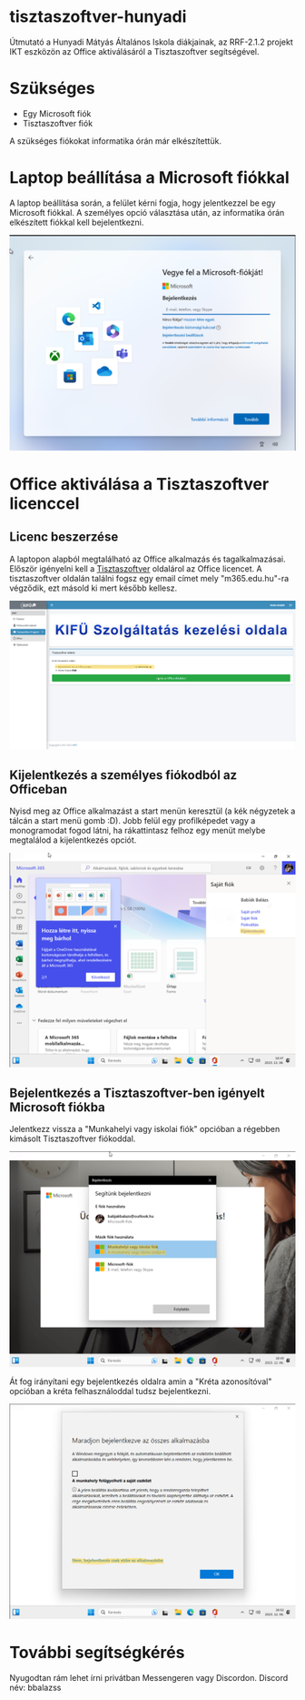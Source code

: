 # tisztaszoftver-hunyadi
Útmutató a Hunyadi Mátyás Általános Iskola diákjainak, az RRF-2.1.2 projekt IKT eszközön az Office aktiválásáról a Tisztaszoftver segítségével.

# Szükséges

- Egy Microsoft fiók
- Tisztaszoftver fiók

A szükséges fiókokat informatika órán már elkészítettük.

# Laptop beállítása a Microsoft fiókkal

A laptop beállítása során, a felület kérni fogja, hogy jelentkezzel be egy Microsoft fiókkal.
A személyes opció választása után, az informatika órán elkészített fiókkal kell bejelentkezni.

![login](https://github.com/baludevy/tisztaszoftver-hunyadi/blob/main/login.png)

# Office aktiválása a Tisztaszoftver licenccel

## Licenc beszerzése
A laptopon alapból megtalálható az Office alkalmazás és tagalkalmazásai.
Először igényelni kell a [Tisztaszoftver](https://tisztaszoftver.hu/igenyles/szemelyes) oldalárol az Office licencet.
A tisztaszoftver oldalán találni fogsz egy email címet mely "m365.edu.hu"-ra végződik, ezt másold ki mert később kellesz.

![tisztaszoftver](https://github.com/baludevy/tisztaszoftver-hunyadi/blob/main/tisztaszoftver.png)

## Kijelentkezés a személyes fiókodból az Officeban
Nyisd meg az Office alkalmazást a start menün keresztül (a kék négyzetek a tálcán a start menü gomb :D).
Jobb felül egy profilképedet vagy a monogramodat fogod látni, ha rákattintasz felhoz egy menüt melybe megtalálod a kijelentkezés opciót.

![tisztaszoftver](https://github.com/baludevy/tisztaszoftver-hunyadi/blob/main/logout.png)

## Bejelentkezés a Tisztaszoftver-ben igényelt Microsoft fiókba
Jelentkezz vissza a "Munkahelyi vagy iskolai fiók" opcióban a régebben kimásolt Tisztaszoftver fiókoddal.

![tisztaszoftver](https://github.com/baludevy/tisztaszoftver-hunyadi/blob/main/login_to_office.png)

Át fog irányítani egy bejelentkezés oldalra amin a "Kréta azonosítóval" opcióban a kréta felhasználoddal tudsz bejelentkezni.

![tisztaszoftver](https://github.com/baludevy/tisztaszoftver-hunyadi/blob/main/dont_login_to_all.png)

# További segítségkérés

Nyugodtan rám lehet írni privátban Messengeren vagy Discordon.
Discord név: bbalazss
